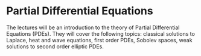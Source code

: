 # Partial Differential Equations

The lectures will be an introduction to the theory of Partial Differential Equations (PDEs).
They will cover the following topics: classical solutions to Laplace, heat and wave equations, first order PDEs,
Sobolev spaces, weak solutions to second order elliptic PDEs.